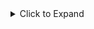 <details>
<summary>Click to Expand</summary>

```md
# 0.5: Single Page App Initial Load

```mermaid
sequenceDiagram
    participant browser
    participant server

    browser->>server: GET https://studies.cs.helsinki.fi/exampleapp/spa
    activate server
    server-->>browser: HTML document
    deactivate server

    browser->>server: GET /main.css
    activate server
    server-->>browser: CSS
    deactivate server

    browser->>server: GET /spa.js
    activate server
    server-->>browser: JavaScript
    deactivate server

    Note right of browser: JS is executed and fetches data.json

    browser->>server: GET /data.json
    activate server
    server-->>browser: Notes JSON
    deactivate server

    Note right of browser: JS dynamically renders notes to the DOM


</details>
